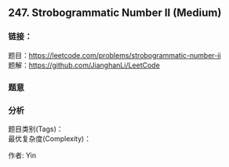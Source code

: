 ## 247. Strobogrammatic Number II (Medium)

### **链接**：
题目：https://leetcode.com/problems/strobogrammatic-number-ii  
题解：https://github.com/JianghanLi/LeetCode

### **题意**



### **分析**  
题目类别(Tags)：  
最优复杂度(Complexity)：  



作者: Yin
